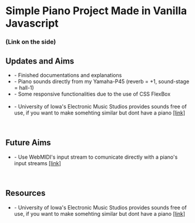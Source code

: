 <h1> Simple Piano Project Made in Vanilla Javascript </h1>
<h3> (Link on the side)</h3>


<h2>Updates and Aims</h2>
<ul> 
    <li>- Finished documentations and explanations</li>
    <li>- Piano sounds directly from my Yamaha-P45 (reverb = +1, sound-stage = hall-1) </li>
    <li>- Some responsive functionalities due to the use of CSS FlexBox </li>
    <br>
    <li>- University of Iowa's Electronic Music Studios provides sounds free of use, if you want to make somehting similar but dont have a piano <a href = "http://theremin.music.uiowa.edu/MISpiano.html">[link]</a></li>
</ul>

<br>
<h2>Future Aims</h2>
<ul>
    <li>- Use WebMIDI's input stream to comunicate directly with a piano's input streams <a href = "https://www.w3.org/TR/webmidi/">[link]</a> </li>
</ul>

<br>
<h2>Resources</h2>
<ul>
    <li>- University of Iowa's Electronic Music Studios provides sounds free of use, if you want to make somehting similar but dont have a piano <a href = "http://theremin.music.uiowa.edu/MISpiano.html">[link]
    </a> </li>
</ul>